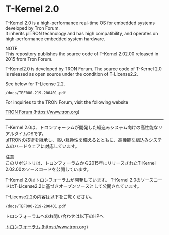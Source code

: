 ﻿# T-Kernel 2.0
T-Kernel 2.0 is a high-performance real-time OS for embedded systems developed by Tron Forum.  
It inherits μITRON technology and has high compatibility, and operates on high-performance embedded system hardware.  

NOTE  
This repository publishes the source code of T-Kernel 2.02.00 released in 2015 from Tron Forum.  

T-Kernel2.0 is developed by TRON Forum.
The source code of T-Kernel 2.0 is released as open source under the condition of T-License2.2.

See below for T-License 2.2.

	/docs/TEF000-219-200401.pdf

For inquiries to the TRON Forum, visit the following website

[TRON Forum  (https://www.tron.org)](https://www.tron.org)

---
T-Kernel 2.0は、トロンフォーラムが開発した組込みシステム向けの高性能なリアルタイムOSです。  
μITRONの技術を継承し、高い互換性を備えるとともに、高機能な組込みシステムのハードウェアに対応しています。

注意  
このリポジトリは、トロンフォーラムから2015年にリリースされたT-Kernel 2.02.00のソースコードを公開しています。  

T-Kernel 2.0はトロンフォーラムが開発しています。
T-Kernel 2.0のソースコードはT-License2.2に基づきオープンソースとして公開されています。

T-License2.2の内容は以下をご覧ください。

	/docs/TEF000-219-200401.pdf

トロンフォーラムへのお問い合わせは以下のHPへ

[トロンフォーラム  (https://www.tron.org)](https://www.tron.org)
